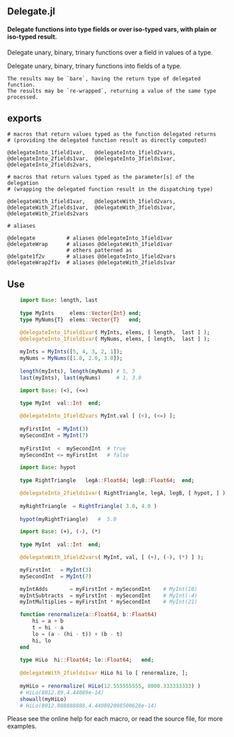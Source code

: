 ## Delegate.jl
#### Delegate functions into type fields or over iso-typed vars, with plain or iso-typed result.


Delegate unary, binary, trinary functions over a field in values of a type.  

Delegate unary, binary, trinary functions into fields of a type.

    The results may be `bare`, having the return type of delegated function.  
    The results may be `re-wrapped`, returning a value of the same type processed.

## exports

    # macros that return values typed as the function delegated returns
    # (providing the delegated function result as directly computed)
    
    @delegateInto_1field1var,   @delegateInto_1field2vars,
    @delegateInto_2fields1var,  @delegateInto_3fields1var,
    @delegateInto_2fields2vars, 
    
    # macros that return values typed as the parameter[s] of the delegation
    # (wrapping the delegated function result in the dispatching type)

    @delegateWith_1field1var,   @delegateWith_1field2vars,
    @delegateWith_2fields1var,  @delegateWith_3fields1var,
    @delegateWith_2fields2vars
    
    # aliases
    
    @delegate          # aliases @delegateInto_1field1var
    @delegateWrap      # aliases @delegateWith_1field1var
                       # others patterned as
    @delgate1f2v       # aliases @delegateInto_1field2vars       
    @delegateWrap2f1v  # aliases @delegateWith_2fields1var
    
## Use


```julia
    import Base: length, last
    
    type MyInts     elems::Vector{Int} end;
    type MyNums{T}  elems::Vector{T}   end;

    @delegateInto_1field1var( MyInts, elems, [ length,  last ] );
    @delegateInto_1field1var( MyNums, elems, [ length,  last ] );
       
    myInts = MyInts([5, 4, 3, 2, 1]);
    myNums = MyNums([1.0, 2.0, 3.0]);
    
    length(myInts), length(myNums) # 5, 3
    last(myInts), last(myNums)     # 1, 3.0
```

```julia
    import Base: (<), (<=)
    
    type MyInt  val::Int  end;

    @delegateInto_1field2vars MyInt.val [ (<), (<=) ];
  
    myFirstInt  = MyInt(3)
    mySecondInt = MyInt(7)
    
    myFirstInt  <  mySecondInt  # true
    mySecondInt <= myFirstInt   # false
```    

```julia
    import Base: hypot
    
    type RightTriangle   legA::Float64; legB::Float64;  end;

    @delegateInto_2fields1var( RightTriangle, legA, legB, [ hypot, ] );
  
    myRightTriangle  = RightTriangle( 3.0, 4.0 )
    
    hypot(myRightTriangle)   #  5.0
```    

```julia
    import Base: (+), (-), (*)
    
    type MyInt  val::Int  end;

    @delegateWith_1field2vars( MyInt, val, [ (+), (-), (*) ] );

    myFirstInt   = MyInt(3)
    mySecondInt  = MyInt(7)

    myIntAdds       = myFirstInt + mySecondInt    # MyInt(10)
    myIntSubtracts  = myFirstInt - mySecondInt    # MyInt(-4)
    myIntMultiplies = myFirstInt * mySecondInt    # MyInt(21) 
```    

```julia
    function renormalize(a::Float64, b::Float64)
        hi = a + b
        t = hi - a
        lo = (a - (hi - t)) + (b - t)
        hi, lo
    end
    
    type HiLo  hi::Float64; lo::Float64;   end;
    
    @delegateWith_2fields1var HiLo hi lo [ renormalize, ];
  
    myHiLo = renormalize( HiLo(12.555555555, 8000.333333333) ) 
    # HiLo(8012.89,4.44089e-14)
    showall(myHiLo)                                            
    # HiLo(8012.888888888,4.440892098500626e-14)
```

Please see the online help for each macro, or read the source file, for more examples.
